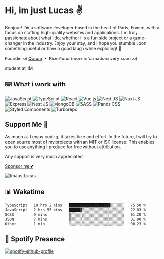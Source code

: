 # Hi, im just Lucas ✌️

Bonjour! I'm a software developer based in the heart of Paris, France, with a focus on crafting high-quality websites and applications. I'm truly passionate about what I do, whether it's a fun side project or a game-changer in the industry. Enjoy your stay, and I hope you stumble upon something useful or have a good laugh while exploring! 💖

Founder of [Qotum](https://github.com/qotum) ・ RiderFund (more informations very soon :o)

student at IIM

## ⌨️ What i work with

![JavaScript](https://img.shields.io/badge/javascript-%23323330.svg?style=for-the-badge&logo=javascript&logoColor=%23F7DF1E)
![TypeScript](https://img.shields.io/badge/typescript-%23007ACC.svg?style=for-the-badge&logo=typescript&logoColor=white)
![React](https://img.shields.io/badge/react-%2320232a.svg?style=for-the-badge&logo=react&logoColor=%2361DAFB)
![Vue.js](https://img.shields.io/badge/vuejs-%2335495e.svg?style=for-the-badge&logo=vuedotjs&logoColor=%234FC08D)
![Next JS](https://img.shields.io/badge/Next-black?style=for-the-badge&logo=next.js&logoColor=white)
![Nuxt JS](https://img.shields.io/badge/Nuxt-00C58E?style=for-the-badge&logo=nuxt.js&logoColor=white)
![Express](https://img.shields.io/badge/Express-000000?style=for-the-badge&logo=express&logoColor=white)
![Nest JS](https://img.shields.io/badge/Nest-E0234E?style=for-the-badge&logo=nestjs&logoColor=white)
![MongoDB](https://img.shields.io/badge/MongoDB-%234ea94b.svg?style=for-the-badge&logo=mongodb&logoColor=white)
![SASS](https://img.shields.io/badge/SASS-hotpink.svg?style=for-the-badge&logo=SASS&logoColor=white)
![Panda CSS](https://img.shields.io/badge/Panda%20CSS-%23FFD700.svg?style=for-the-badge&logo=panda&logoColor=black)
![Styled Components](https://img.shields.io/badge/Styled%20Components-%23DB7093.svg?style=for-the-badge&logo=styled-components&logoColor=white)
![Turborepo](https://img.shields.io/badge/Turborepo-%23000000.svg?style=for-the-badge&logo=turborepo&logoColor=white)

## Support Me 💸
As much as I enjoy coding, it takes time and effort. In the future, I will try to open source most of my projects with an [MIT](https://opensource.org/licenses/MIT) or [ISC](https://opensource.org/licenses/ISC) license; This enables you to use anything I produce for free without attribution.

Any support is very much appreciated!

[Sponsor me 💕](https://github.com/sponsors/ImJustLucas)

<img src="https://komarev.com/ghpvc/?username=ImJustLucas&label=Profile%20views&color=0e75b6&style=flat" alt="ImJustLucas" />

## 📊 Wakatime
<!--START_SECTION:waka-->

```txt
TypeScript   10 hrs 2 mins   ███████████████████░░░░░░   75.50 %
JavaScript   2 hrs 55 mins   █████▓░░░░░░░░░░░░░░░░░░░   22.03 %
SCSS         9 mins          ▒░░░░░░░░░░░░░░░░░░░░░░░░   01.20 %
JSON         7 mins          ▒░░░░░░░░░░░░░░░░░░░░░░░░   01.00 %
Other        1 min           ░░░░░░░░░░░░░░░░░░░░░░░░░   00.23 %
```

<!--END_SECTION:waka-->

## 🎵 Spotify Presence

[![spotify-github-profile](https://spotify-github-profile.kittinanx.com/api/view?uid=zelder175&cover_image=true&theme=novatorem&show_offline=true&background_color=121212&interchange=false&bar_color=53b14f&bar_color_cover=false)](https://spotify-github-profile.kittinanx.com/api/view?uid=zelder175&redirect=true)
